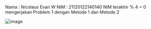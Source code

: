 Nama	: Nicolaus Evan W
NIM	: 21120122140140
NIM terakhir % 4 = 0 mengerjakan Problem 1 dengan Metode 1 dan Metode 2

![image](https://github.com/Nicolauzzz/Aplikasi-Regresi-untuk-Pemecahan-Problem/assets/129579744/fba56c8f-9b38-473b-85b7-9d335cedb625)

